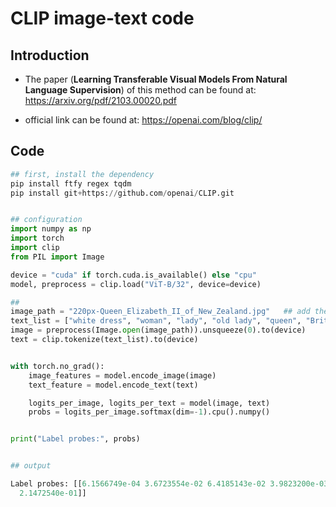 # CLIP image-text code


## Introduction

* The paper (**Learning Transferable Visual Models From Natural Language Supervision**) of this method can be found at: https://arxiv.org/pdf/2103.00020.pdf

* official link can be found at: https://openai.com/blog/clip/


## Code
```python
## first, install the dependency
pip install ftfy regex tqdm
pip install git+https://github.com/openai/CLIP.git


## configuration
import numpy as np
import torch
import clip
from PIL import Image

device = "cuda" if torch.cuda.is_available() else "cpu"
model, preprocess = clip.load("ViT-B/32", device=device)

## 
image_path = "220px-Queen_Elizabeth_II_of_New_Zealand.jpg"   ## add the path of image
text_list = ["white dress", "woman", "lady", "old lady", "queen", "British"]  ## pre-define according to the image
image = preprocess(Image.open(image_path)).unsqueeze(0).to(device)
text = clip.tokenize(text_list).to(device)


with torch.no_grad():
    image_features = model.encode_image(image)
    text_feature = model.encode_text(text)

    logits_per_image, logits_per_text = model(image, text)
    probs = logits_per_image.softmax(dim=-1).cpu().numpy()


print("Label probes:", probs)


## output

Label probes: [[6.1566749e-04 3.6723554e-02 6.4185143e-02 3.9823200e-03 6.7976791e-01
  2.1472540e-01]]


```




